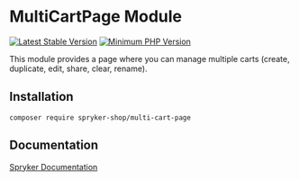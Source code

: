 # MultiCartPage Module
[![Latest Stable Version](https://poser.pugx.org/spryker-shop/multi-cart-page/v/stable.svg)](https://packagist.org/packages/spryker-shop/multi-cart-page)
[![Minimum PHP Version](https://img.shields.io/badge/php-%3E%3D%207.4-8892BF.svg)](https://php.net/)

This module provides a page where you can manage multiple carts (create, duplicate, edit, share, clear, rename).

## Installation

```
composer require spryker-shop/multi-cart-page
```

## Documentation

[Spryker Documentation](https://docs.spryker.com)
